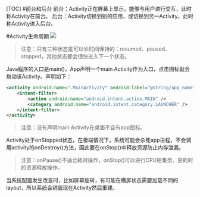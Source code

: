 ﻿[TOC]
#前台和后台
前台：Activity正在屏幕上显示，能够与用户进行交互，此时称Activity在前台。
后台：Activity切换到别的应用，或切换到另一Activity，此时称Activity进入后台。

#Activity生命周期
![](https://github.com/wslaimin/blog/raw/master/lifecycle.png)

>注意：只有三种状态是可以长时间保持的：resumed、paused、stopped，其他状态都会很快进入下一个状态。

Java程序的入口是main()，App声明一个main Activity作为入口，点击图标就会启动该Activity。声明如下：

```xml
<activity android:name=".MainActivity" android:label="@string/app_name">
    <intent-filter>
        <action android:name="android.intent.action.MAIN" />
        <category android:name="android.intent.category.LAUNCHER" />
    </intent-filter>
</activity>
```

>注意：没有声明main Activity在桌面不会有app图标。

Activity处于onStopped状态，在极端情况下，系统可能会杀死app进程，不会调用activity的onDestroy()方法，因此要在onStop()中释放资源防止内存泄漏。

>注意：onPause()不适合耗时操作，onStop()可以进行CPU密集型、更耗时的资源释放操作。

当系统配置发生改变时，比如屏幕旋转，有可能在横屏状态需要加载不同的layout，所以系统会销毁现在Activity然后重建。

